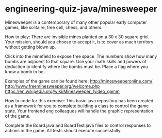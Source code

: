 # engineering-quiz-java/minesweeper

Minesweeper is a contemporary of many other popular early computer games, 
like solitaire, free cell, chess, and others. 

How to play: 
There are invisible mines planted on a 30 x 30 square grid. Your mission, 
should you choose to accept it, is to cover as much territory without 
getting blown up. 
 
Click into the minefield to expose free space. The numbers show how many
bombs are adjacent to that square. Use your math skills and powers of 
deduction to identify where the bombs must be. Place a flag where you 
know a bomb to be. 

Examples of the game can be found here: 
http://minesweeperonline.com/
http://www.freeminesweeper.org/welcome.php
https://en.wikipedia.org/wiki/Minesweeper_(video_game)

How to code for this exercise: 
This basic java repository has been created as a framework for you to 
complete building a class to control the game state. Your frontend eng
colleagues will handle the graphic representation of the game. 

Complete the Board.java and BoardTest.java files to control responses to
actions in the game. All tests should execute successfully. 
